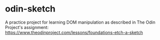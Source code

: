 # odin-sketch
A practice project for learning DOM manipulation as described in The Odin Project's assignment: https://www.theodinproject.com/lessons/foundations-etch-a-sketch
